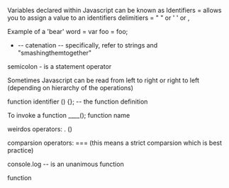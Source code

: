 Variables declared within Javascript can be known as Identifiers 
= allows you to assign a value to an identifiers
delimitiers = " " or ' ' or , 

Example of a 'bear' word = var foo = foo; 

+ -- catenation -- specifically, refer to strings and "smashingthemtogether"

semicolon - is a statement operator 

Sometimes Javascript can be read from left to right or right to left (depending on hierarchy of the operations)

function identifier () {}; -- the function definition

To invoke a function     ____();
                      function name
  
  weirdos operators: . () 
  
  comparsion  operators: === (this means a strict comparsion which is best practice)
                      
  console.log -- is an unanimous function

function
